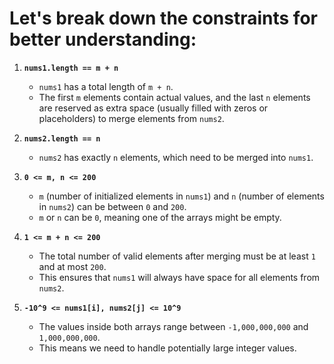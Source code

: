 # **Let's break down the constraints for better understanding:**

1. **`nums1.length == m + n`**

   - `nums1` has a total length of `m + n`.
   - The first `m` elements contain actual values, and the last `n` elements are reserved as extra space (usually filled with zeros or placeholders) to merge elements from `nums2`.

2. **`nums2.length == n`**

   - `nums2` has exactly `n` elements, which need to be merged into `nums1`.

3. **`0 <= m, n <= 200`**

   - `m` (number of initialized elements in `nums1`) and `n` (number of elements in `nums2`) can be between `0` and `200`.
   - `m` or `n` can be `0`, meaning one of the arrays might be empty.

4. **`1 <= m + n <= 200`**

   - The total number of valid elements after merging must be at least `1` and at most `200`.
   - This ensures that `nums1` will always have space for all elements from `nums2`.

5. **`-10^9 <= nums1[i], nums2[j] <= 10^9`**
   - The values inside both arrays range between `-1,000,000,000` and `1,000,000,000`.
   - This means we need to handle potentially large integer values.
